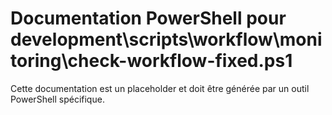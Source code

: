 # Documentation PowerShell pour development\scripts\workflow\monitoring\check-workflow-fixed.ps1

Cette documentation est un placeholder et doit être générée par un outil PowerShell spécifique.
